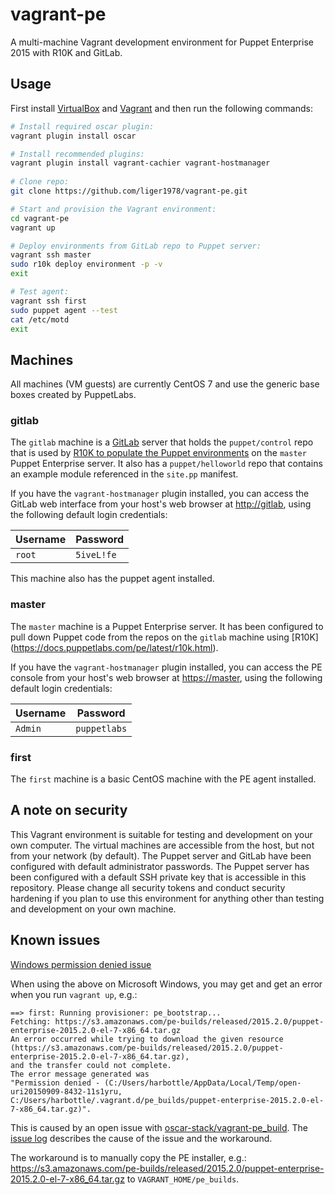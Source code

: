 # vagrant-pe
A multi-machine Vagrant development environment for Puppet Enterprise 2015 with
R10K and GitLab.

## Usage
First install [VirtualBox](https://www.virtualbox.org/) and
[Vagrant](https://www.vagrantup.com/downloads.html) and then run the following
commands:

````bash
# Install required oscar plugin:
vagrant plugin install oscar

# Install recommended plugins:
vagrant plugin install vagrant-cachier vagrant-hostmanager
 
# Clone repo:
git clone https://github.com/liger1978/vagrant-pe.git

# Start and provision the Vagrant environment:
cd vagrant-pe
vagrant up

# Deploy environments from GitLab repo to Puppet server:
vagrant ssh master
sudo r10k deploy environment -p -v
exit

# Test agent:
vagrant ssh first
sudo puppet agent --test
cat /etc/motd
exit
````

## Machines

All machines (VM guests) are currently CentOS 7 and use the generic base boxes
created by PuppetLabs.

### gitlab

The `gitlab` machine is a [GitLab](https://about.gitlab.com) server that holds
the ``puppet/control`` repo that is used by [R10K to populate the Puppet
environments](https://docs.puppetlabs.com/pe/latest/quick_start_r10k.html) on
the `master` Puppet Enterprise server. It also has a ``puppet/helloworld`` repo
that contains an example module referenced in the ``site.pp`` manifest.

If you have the ``vagrant-hostmanager`` plugin installed, you can access the
GitLab web interface from your host's web browser at
[http://gitlab](http://gitlab), using the following default login credentials:

| **Username** | **Password** |
|--------------|--------------|
| `root`       | `5iveL!fe`   |

This machine also has the puppet agent installed.

### master

The `master` machine is a Puppet Enterprise server. It has been configured to
pull down Puppet code from the repos on the `gitlab` machine using [R10K]
(https://docs.puppetlabs.com/pe/latest/r10k.html).

If you have the ``vagrant-hostmanager`` plugin installed, you can access the
PE console from your host's web browser at [https://master](https://master),
using the following default login credentials:

| **Username** | **Password** |
|--------------|--------------|
| `Admin`      | `puppetlabs` |

### first
The `first` machine is a basic CentOS machine with the PE agent installed.

## A note on security

This Vagrant environment is suitable for testing and development on your own
computer.  The virtual machines are accessible from the host, but not from your
network (by default). The Puppet server and GitLab have been configured with
default administrator passwords.  The Puppet server has been configured with a
default SSH private key that is accessible in this repository. Please change all
security tokens and conduct security hardening if you plan to use this
environment for anything other than testing and development on your own machine.

## Known issues

[Windows permission denied issue](https://github.com/liger1978/vagrant-pe/issues/4)

When using the above on Microsoft Windows, you may get and get an error when you run `vagrant up`, e.g.:

```
==> first: Running provisioner: pe_bootstrap...
Fetching: https://s3.amazonaws.com/pe-builds/released/2015.2.0/puppet-enterprise-2015.2.0-el-7-x86_64.tar.gz
An error occurred while trying to download the given resource (https://s3.amazonaws.com/pe-builds/released/2015.2.0/puppet-enterprise-2015.2.0-el-7-x86_64.tar.gz),
and the transfer could not complete.
The error message generated was
"Permission denied - (C:/Users/harbottle/AppData/Local/Temp/open-uri20150909-8432-11s1yru, C:/Users/harbottle/.vagrant.d/pe_builds/puppet-enterprise-2015.2.0-el-7-x86_64.tar.gz)".
```
This is caused by an open issue with
[oscar-stack/vagrant-pe_build](https://github.com/oscar-stack/vagrant-pe_build).
The [issue log](https://github.com/oscar-stack/vagrant-pe_build/issues/60)
describes the cause of the issue and the workaround. 

The workaround is to manually copy the PE installer, e.g.:
https://s3.amazonaws.com/pe-builds/released/2015.2.0/puppet-enterprise-2015.2.0-el-7-x86_64.tar.gz
to `VAGRANT_HOME/pe_builds`.




